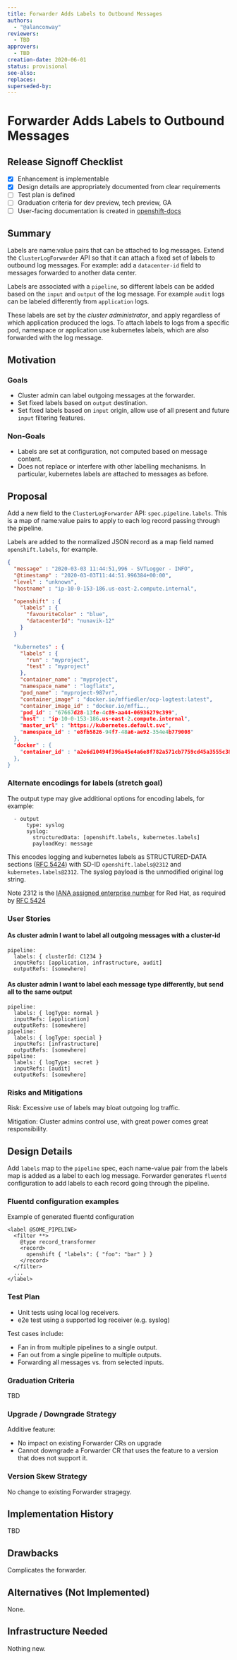 ```yaml
---
title: Forwarder Adds Labels to Outbound Messages
authors:
  - "@alanconway"
reviewers:
  - TBD
approvers:
  - TBD
creation-date: 2020-06-01
status: provisional
see-also:
replaces:
superseded-by:
---
```


# Forwarder Adds Labels to Outbound Messages

## Release Signoff Checklist

- [X] Enhancement is implementable
- [X] Design details are appropriately documented from clear requirements
- [ ] Test plan is defined
- [ ] Graduation criteria for dev preview, tech preview, GA
- [ ] User-facing documentation is created in [openshift-docs](https://github.com/openshift/openshift-docs/)

## Summary

Labels are name:value pairs that can be attached to log messages.  Extend the
`ClusterLogForwarder` API so that it can attach a fixed set of labels to
outbound log messages.  For example: add a `datacenter-id` field to messages
forwarded to another data center.

Labels are associated with a `pipeline`, so different labels can be added based
on the `input` and `output` of the log message.  For example `audit` logs can be
labeled differently from `application` logs.

These labels are set by the _cluster administrator_, and apply regardless of
which application produced the logs.  To attach labels to logs from a specific
pod, namespace or application use kubernetes labels, which are also forwarded
with the log message.

## Motivation

### Goals

* Cluster admin can label outgoing messages at the forwarder.
* Set fixed labels based on `output` destination.
* Set fixed labels based on `input` origin, allow use of all present and future `input` filtering features.

### Non-Goals

* Labels are set at configuration, not computed based on message content.
* Does not replace or interfere with other labelling mechanisms. In particular, kubernetes labels are attached to messages as before.

## Proposal

Add a new field to the `ClusterLogForwarder` API: `spec.pipeline.labels`.
This is a map of name:value pairs to apply to each log record passing through the pipeline.

Labels are added to the normalized JSON record as a map field named `openshift.labels`, for example.

```json
{
  "message" : "2020-03-03 11:44:51,996 - SVTLogger - INFO",
  "@timestamp" : "2020-03-03T11:44:51.996384+00:00",
  "level" : "unknown",
  "hostname" : "ip-10-0-153-186.us-east-2.compute.internal",

  "openshift" : {
    "labels" : {
      "favouriteColor" : "blue",
      "datacenterId": "nunavik-12"
    }
  }

  "kubernetes" : {
    "labels" : {
      "run" : "myproject",
      "test" : "myproject"
    },
    "container_name" : "myproject",
    "namespace_name" : "logflatx",
    "pod_name" : "myproject-987vr",
    "container_image" : "docker.io/mffiedler/ocp-logtest:latest",
    "container_image_id" : "docker.io/mffi….,
    "pod_id" : "67667d28-13fe-4c89-aa44-06936279c399",
    "host" : "ip-10-0-153-186.us-east-2.compute.internal",
    "master_url" : "https://kubernetes.default.svc",
    "namespace_id" : "e8fb5826-94f7-48a6-ae92-354e4b779008"
  },
  "docker" : {
    "container_id" : "a2e6d10494f396a45e4a6e8f782a571cb7759cd45a3555c386976a1a9c62cf7c"
  },
}
```

### Alternate encodings for labels (stretch goal)

The output type may give additional options for encoding labels, for example:

```text
  - output
      type: syslog
      syslog:
        structuredData: [openshift.labels, kubernetes.labels]
        payloadKey: message
 ```

This encodes logging and kubernetes labels as STRUCTURED-DATA sections ([RFC 5424](https://tools.ietf.org/html/rfc5424#section-6.3)) with SD-ID `openshift.labels@2312` and `kubernetes.labels@2312`. The syslog payload is the unmodified original log string.

Note 2312 is the [IANA assigned enterprise number](https://www.iana.org/assignments/enterprise-numbers/enterprise-numbers) for Red Hat,
as required by [RFC 5424](https://tools.ietf.org/html/rfc5424#section-6.3.2)

### User Stories

#### As cluster admin I want to label all outgoing messages with a cluster-id

```text
pipeline:
  labels: { clusterId: C1234 }
  inputRefs: [application, infrastructure, audit]
  outputRefs: [somewhere]
```

#### As cluster admin I want to label each message type differently, but send all to the same output

```text
pipeline:
  labels: { logType: normal }
  inputRefs: [application]
  outputRefs: [somewhere]
pipeline:
  labels: { logType: special }
  inputRefs: [infrastructure]
  outputRefs: [somewhere]
pipeline:
  labels: { logType: secret }
  inputRefs: [audit]
  outputRefs: [somewhere]
```

### Risks and Mitigations

Risk: Excessive use of labels may bloat outgoing log traffic.

Mitigation: Cluster admins control use, with great power comes great responsibility.

## Design Details

Add `labels` map to the `pipeline` spec, each name-value pair from the labels
map is added as a label to each log message. Forwarder generates `fluentd`
configuration to add labels to each record going through the pipeline.

### Fluentd configuration examples

Example of generated fluentd configuration
```text
<label @SOME_PIPELINE>
  <filter **>
    @type record_transformer
    <record>
      openshift { "labels": { "foo": "bar" } }
    </record>
  </filter>
  ...
</label>
```

### Test Plan

- Unit tests using local log receivers.
- e2e test using a supported log receiver (e.g. syslog)

Test cases include:
- Fan in from multiple pipelines to a single output.
- Fan out from a single pipeline to multiple outputs.
- Forwarding all messages vs. from selected inputs.

### Graduation Criteria

TBD

### Upgrade / Downgrade Strategy

Additive feature:
- No impact on existing Forwarder CRs on upgrade
- Cannot downgrade a Forwarder CR that uses the feature to a version that does not support it.

### Version Skew Strategy

No change to existing Forwarder stragegy.

## Implementation History

TBD

## Drawbacks

Complicates the forwarder.

## Alternatives (Not Implemented)

None.

## Infrastructure Needed

Nothing new.
